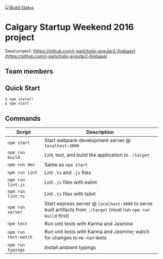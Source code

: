 [![Build Status](https://travis-ci.org/AntonyBaasan/startupweekend.svg?branch=master)](https://travis-ci.org/AntonyBaasan/startupweekend)


# Calgary Startup Weekend 2016 project 


Seed project: [https://github.com/r-park/todo-angular2-firebase](https://github.com/r-park/todo-angular2-firebase)

Team members
------------



Quick Start
-----------

```shell
$ npm install
$ npm start
```


Commands
--------

|Script|Description|
|---|---|
|`npm start`|Start webpack development server @ `localhost:3000`|
|`npm run build`|Lint, test, and build the application to `./target`|
|`npm run dev`|Same as `npm start`|
|`npm run lint`|Lint `.ts` and `.js` files|
|`npm run lint:js`|Lint `.js` files with eslint|
|`npm run lint:ts`|Lint `.ts` files with tslint|
|`npm run server`|Start express server @ `localhost:3000` to serve built artifacts from `./target` (must run `npm run build` first)|
|`npm test`|Run unit tests with Karma and Jasmine|
|`npm run test:watch`|Run unit tests with Karma and Jasmine; watch for changes to re-run tests|
|`npm run typings`|Install ambient typings|
